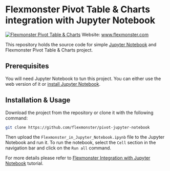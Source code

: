 # Flexmonster Pivot Table &amp; Charts integration with Jupyter Notebook
[![Flexmonster Pivot Table & Charts](https://s3.amazonaws.com/flexmonster/github/fm-github-cover.png)](https://flexmonster.com)
Website: www.flexmonster.com

This repository holds the source code for simple [Jupyter Notebook](https://jupyter.org/) and Flexmonster Pivot Table & Charts project.

## Prerequisites

You will need Jupyter Notebook to tun this project. You can either use the web version of it or [install Jupyter Notebook](https://jupyter.org/install.html).

## Installation & Usage
Download the project from the repository or clone it with the following command:

```bash
git clone https://github.com/flexmonster/pivot-jupyter-notebook
```

Then upload the `Flexmonster_in_Jupyter_Notebook.ipynb` file to the Jupyter Notebook and run it. To run the notebook, select the `Cell` section in the navigation bar and click on the `Run all` command.

For more details please refer to [Flexmonster Integration with Jupyter Notebook](https://www.flexmonster.com/doc/integration-with-jupyter-notebook/) tutorial.
